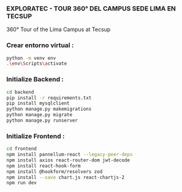 ### EXPLORATEC - TOUR 360° DEL CAMPUS SEDE LIMA EN TECSUP

360° Tour of the Lima Campus at Tecsup

### Crear entorno virtual :

```sh
python -m venv env
.\env\Scripts\activate
```

### Initialize Backend :

```sh
cd backend
pip install -r requirements.txt
pip install mysqlclient
python manage.py makemigrations
python manage.py migrate
python manage.py runserver
```


### Initialize Frontend :

```sh
cd frontend
npm install pannellum-react --legacy-peer-deps
npm install axios react-router-dom jwt-decode
npm install react-hook-form
npm install @hookform/resolvers zod
npm install --save chart.js react-chartjs-2
npm run dev
```


